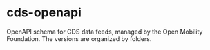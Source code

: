 # cds-openapi
OpenAPI schema for CDS data feeds, managed by the Open Mobility Foundation. The versions are organized by folders.
